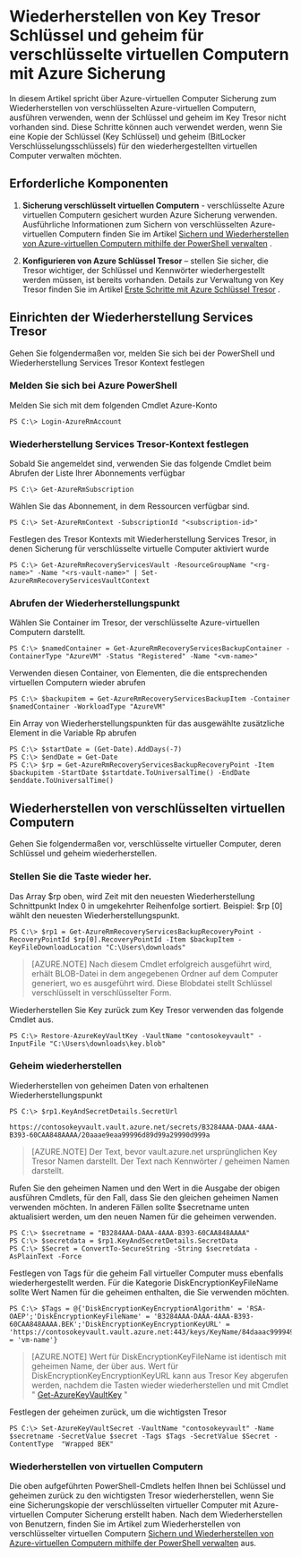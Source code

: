 <properties
    pageTitle="Taste Tresor Schlüssel und geheim für verschlüsselte virtuelle Computer mithilfe von Azure Sicherung wiederherstellen | Microsoft Azure"
    description="Informationen Sie zum Wiederherstellen von Key Tresor Schlüssel und geheim in Azure Sicherung mithilfe der PowerShell"
    services="backup"
    documentationCenter=""
    authors="JPallavi"
    manager="vijayts"
    editor=""/>

<tags
    ms.service="backup"
    ms.workload="storage-backup-recovery"
    ms.tgt_pltfrm="na"
    ms.devlang="na"
    ms.topic="article"
    ms.date="10/18/2016"
    ms.author="JPallavi" />

# <a name="restore-key-vault-key-and-secret-for-encrypted-vms-using-azure-backup"></a>Wiederherstellen von Key Tresor Schlüssel und geheim für verschlüsselte virtuellen Computern mit Azure Sicherung
In diesem Artikel spricht über Azure-virtuellen Computer Sicherung zum Wiederherstellen von verschlüsselten Azure-virtuellen Computern, ausführen verwenden, wenn der Schlüssel und geheim im Key Tresor nicht vorhanden sind. Diese Schritte können auch verwendet werden, wenn Sie eine Kopie der Schlüssel (Key Schlüssel) und geheim (BitLocker Verschlüsselungsschlüssels) für den wiederhergestellten virtuellen Computer verwalten möchten.

## <a name="pre-requisites"></a>Erforderliche Komponenten

1. **Sicherung verschlüsselt virtuellen Computern** - verschlüsselte Azure virtuellen Computern gesichert wurden Azure Sicherung verwenden. Ausführliche Informationen zum Sichern von verschlüsselten Azure-virtuellen Computern finden Sie im Artikel [Sichern und Wiederherstellen von Azure-virtuellen Computern mithilfe der PowerShell verwalten](backup-azure-vms-automation.md) .

2. **Konfigurieren von Azure Schlüssel Tresor** – stellen Sie sicher, die Tresor wichtiger, der Schlüssel und Kennwörter wiederhergestellt werden müssen, ist bereits vorhanden. Details zur Verwaltung von Key Tresor finden Sie im Artikel [Erste Schritte mit Azure Schlüssel Tresor](../key-vault/key-vault-get-started.md) .

## <a name="setup-recovery-services-vault"></a>Einrichten der Wiederherstellung Services Tresor 
Gehen Sie folgendermaßen vor, melden Sie sich bei der PowerShell und Wiederherstellung Services Tresor Kontext festlegen

### <a name="log-in-to-azure-powershell"></a>Melden Sie sich bei Azure PowerShell 

Melden Sie sich mit dem folgenden Cmdlet Azure-Konto

```
PS C:\> Login-AzureRmAccount
```

### <a name="set-recovery-services-vault-context"></a>Wiederherstellung Services Tresor-Kontext festlegen

Sobald Sie angemeldet sind, verwenden Sie das folgende Cmdlet beim Abrufen der Liste Ihrer Abonnements verfügbar

```
PS C:\> Get-AzureRmSubscription
```

Wählen Sie das Abonnement, in dem Ressourcen verfügbar sind.

```
PS C:\> Set-AzureRmContext -SubscriptionId "<subscription-id>"
```

Festlegen des Tresor Kontexts mit Wiederherstellung Services Tresor, in denen Sicherung für verschlüsselte virtuelle Computer aktiviert wurde

```
PS C:\> Get-AzureRmRecoveryServicesVault -ResourceGroupName "<rg-name>" -Name "<rs-vault-name>" | Set-AzureRmRecoveryServicesVaultContext
```

### <a name="get-recovery-point"></a>Abrufen der Wiederherstellungspunkt 

Wählen Sie Container im Tresor, der verschlüsselte Azure-virtuellen Computern darstellt.

```
PS C:\> $namedContainer = Get-AzureRmRecoveryServicesBackupContainer -ContainerType "AzureVM" -Status "Registered" -Name "<vm-name>"
```

Verwenden diesen Container, von Elementen, die die entsprechenden virtuellen Computern wieder abrufen

```
PS C:\> $backupitem = Get-AzureRmRecoveryServicesBackupItem -Container $namedContainer -WorkloadType "AzureVM"
```

Ein Array von Wiederherstellungspunkten für das ausgewählte zusätzliche Element in die Variable Rp abrufen

```
PS C:\> $startDate = (Get-Date).AddDays(-7)
PS C:\> $endDate = Get-Date
PS C:\> $rp = Get-AzureRmRecoveryServicesBackupRecoveryPoint -Item $backupitem -StartDate $startdate.ToUniversalTime() -EndDate $enddate.ToUniversalTime()
```

## <a name="restore-encrypted-virtual-machine"></a>Wiederherstellen von verschlüsselten virtuellen Computern
Gehen Sie folgendermaßen vor, verschlüsselte virtueller Computer, deren Schlüssel und geheim wiederherstellen.

### <a name="restore-key"></a>Stellen Sie die Taste wieder her.

Das Array $rp oben, wird Zeit mit den neuesten Wiederherstellung Schnittpunkt Index 0 in umgekehrter Reihenfolge sortiert. Beispiel: $rp [0] wählt den neuesten Wiederherstellungspunkt.

```
PS C:\> $rp1 = Get-AzureRmRecoveryServicesBackupRecoveryPoint -RecoveryPointId $rp[0].RecoveryPointId -Item $backupItem -KeyFileDownloadLocation "C:\Users\downloads"
```

> [AZURE.NOTE]
Nach diesem Cmdlet erfolgreich ausgeführt wird, erhält BLOB-Datei in dem angegebenen Ordner auf dem Computer generiert, wo es ausgeführt wird. Diese Blobdatei stellt Schlüssel verschlüsselt in verschlüsselter Form.

Wiederherstellen Sie Key zurück zum Key Tresor verwenden das folgende Cmdlet aus. 

```
PS C:\> Restore-AzureKeyVaultKey -VaultName "contosokeyvault" -InputFile "C:\Users\downloads\key.blob"
```

### <a name="restore-secret"></a>Geheim wiederherstellen

Wiederherstellen von geheimen Daten von erhaltenen Wiederherstellungspunkt

```
PS C:\> $rp1.KeyAndSecretDetails.SecretUrl

https://contosokeyvault.vault.azure.net/secrets/B3284AAA-DAAA-4AAA-B393-60CAA848AAAA/20aaae9eaa99996d89d99a29990d999a
```

> [AZURE.NOTE]
Der Text, bevor vault.azure.net ursprünglichen Key Tresor Namen darstellt. Der Text nach Kennwörter / geheimen Namen darstellt. 

Rufen Sie den geheimen Namen und den Wert in die Ausgabe der obigen ausführen Cmdlets, für den Fall, dass Sie den gleichen geheimen Namen verwenden möchten. In anderen Fällen sollte $secretname unten aktualisiert werden, um den neuen Namen für die geheimen verwenden. 

```
PS C:\> $secretname = "B3284AAA-DAAA-4AAA-B393-60CAA848AAAA"
PS C:\> $secretdata = $rp1.KeyAndSecretDetails.SecretData
PS C:\> $Secret = ConvertTo-SecureString -String $secretdata -AsPlainText -Force
```

Festlegen von Tags für die geheim Fall virtueller Computer muss ebenfalls wiederhergestellt werden. Für die Kategorie DiskEncryptionKeyFileName sollte Wert Namen für die geheimen enthalten, die Sie verwenden möchten. 

```
PS C:\> $Tags = @{'DiskEncryptionKeyEncryptionAlgorithm' = 'RSA-OAEP';'DiskEncryptionKeyFileName' = 'B3284AAA-DAAA-4AAA-B393-60CAA848AAAA.BEK';'DiskEncryptionKeyEncryptionKeyURL' = 'https://contosokeyvault.vault.azure.net:443/keys/KeyName/84daaac999949999030bf99aaa5a9f9';'MachineName' = 'vm-name'}
```

> [AZURE.NOTE]
Wert für DiskEncryptionKeyFileName ist identisch mit geheimen Name, der über aus. Wert für DiskEncryptionKeyEncryptionKeyURL kann aus Tresor Key abgerufen werden, nachdem die Tasten wieder wiederherstellen und mit Cmdlet " [Get-AzureKeyVaultKey](https://msdn.microsoft.com/library/dn868053.aspx) "   

Festlegen der geheimen zurück, um die wichtigsten Tresor

```
PS C:\> Set-AzureKeyVaultSecret -VaultName "contosokeyvault" -Name $secretname -SecretValue $secret -Tags $Tags -SecretValue $Secret -ContentType  "Wrapped BEK"
```

### <a name="restore-virtual-machine"></a>Wiederherstellen von virtuellen Computern
Die oben aufgeführten PowerShell-Cmdlets helfen Ihnen bei Schlüssel und geheimen zurück zu den wichtigsten Tresor wiederherstellen, wenn Sie eine Sicherungskopie der verschlüsselten virtueller Computer mit Azure-virtuellen Computer Sicherung erstellt haben. Nach dem Wiederherstellen von Benutzern, finden Sie im Artikel zum Wiederherstellen von verschlüsselter virtuellen Computern [Sichern und Wiederherstellen von Azure-virtuellen Computern mithilfe der PowerShell verwalten](backup-azure-vms-automation.md) aus.
